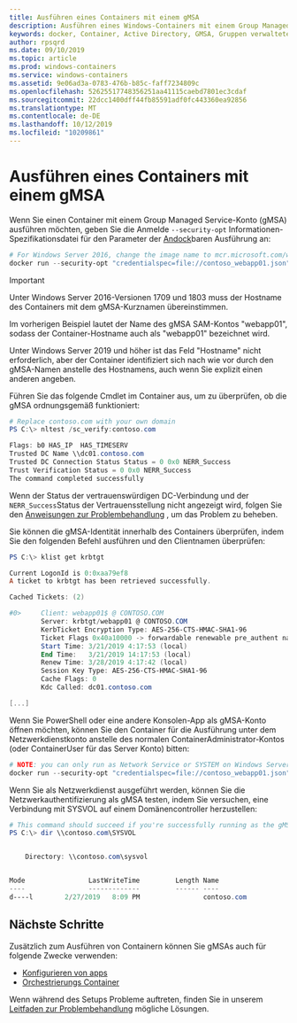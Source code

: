 ```yaml
---
title: Ausführen eines Containers mit einem gMSA
description: Ausführen eines Windows-Containers mit einem Group Managed Service-Konto (gMSA)
keywords: docker, Container, Active Directory, GMSA, Gruppen verwaltetes Dienstkonto, Gruppen verwaltete Dienstkonten
author: rpsqrd
ms.date: 09/10/2019
ms.topic: article
ms.prod: windows-containers
ms.service: windows-containers
ms.assetid: 9e06ad3a-0783-476b-b85c-faff7234809c
ms.openlocfilehash: 52625517748356251aa41115caebd7801ec3cdaf
ms.sourcegitcommit: 22dcc1400dff44fb85591adf0fc443360ea92856
ms.translationtype: MT
ms.contentlocale: de-DE
ms.lasthandoff: 10/12/2019
ms.locfileid: "10209861"
---
```

# <a name="run-a-container-with-a-gmsa"></a>Ausführen eines Containers mit einem gMSA

Wenn Sie einen Container mit einem Group Managed Service-Konto (gMSA) ausführen möchten, geben Sie die Anmelde `--security-opt` Informationen-Spezifikationsdatei für den Parameter der [Andock](https://docs.docker.com/engine/reference/run)baren Ausführung an:

```powershell
# For Windows Server 2016, change the image name to mcr.microsoft.com/windows/servercore:ltsc2016
docker run --security-opt "credentialspec=file://contoso_webapp01.json" --hostname webapp01 -it mcr.microsoft.com/windows/servercore:ltsc2019 powershell
```

>[!IMPORTANT]
>Unter Windows Server 2016-Versionen 1709 und 1803 muss der Hostname des Containers mit dem gMSA-Kurznamen übereinstimmen.

Im vorherigen Beispiel lautet der Name des gMSA SAM-Kontos "webapp01", sodass der Container-Hostname auch als "webapp01" bezeichnet wird.

Unter Windows Server 2019 und höher ist das Feld "Hostname" nicht erforderlich, aber der Container identifiziert sich nach wie vor durch den gMSA-Namen anstelle des Hostnamens, auch wenn Sie explizit einen anderen angeben.

Führen Sie das folgende Cmdlet im Container aus, um zu überprüfen, ob die gMSA ordnungsgemäß funktioniert:

```powershell
# Replace contoso.com with your own domain
PS C:\> nltest /sc_verify:contoso.com

Flags: b0 HAS_IP  HAS_TIMESERV
Trusted DC Name \\dc01.contoso.com
Trusted DC Connection Status Status = 0 0x0 NERR_Success
Trust Verification Status = 0 0x0 NERR_Success
The command completed successfully
```

Wenn der Status der vertrauenswürdigen DC-Verbindung und der `NERR_Success`Status der Vertrauensstellung nicht angezeigt wird, folgen Sie den [Anweisungen zur Problembehandlung](gmsa-troubleshooting.md#check-the-container) , um das Problem zu beheben.

Sie können die gMSA-Identität innerhalb des Containers überprüfen, indem Sie den folgenden Befehl ausführen und den Clientnamen überprüfen:

```powershell
PS C:\> klist get krbtgt

Current LogonId is 0:0xaa79ef8
A ticket to krbtgt has been retrieved successfully.

Cached Tickets: (2)

#0>     Client: webapp01$ @ CONTOSO.COM
        Server: krbtgt/webapp01 @ CONTOSO.COM
        KerbTicket Encryption Type: AES-256-CTS-HMAC-SHA1-96
        Ticket Flags 0x40a10000 -> forwardable renewable pre_authent name_canonicalize
        Start Time: 3/21/2019 4:17:53 (local)
        End Time:   3/21/2019 14:17:53 (local)
        Renew Time: 3/28/2019 4:17:42 (local)
        Session Key Type: AES-256-CTS-HMAC-SHA1-96
        Cache Flags: 0
        Kdc Called: dc01.contoso.com

[...]
```

Wenn Sie PowerShell oder eine andere Konsolen-App als gMSA-Konto öffnen möchten, können Sie den Container für die Ausführung unter dem Netzwerkdienstkonto anstelle des normalen ContainerAdministrator-Kontos (oder ContainerUser für das Server Konto) bitten:

```powershell
# NOTE: you can only run as Network Service or SYSTEM on Windows Server 1709 and later
docker run --security-opt "credentialspec=file://contoso_webapp01.json" --hostname webapp01 --user "NT AUTHORITY\NETWORK SERVICE" -it mcr.microsoft.com/windows/servercore:ltsc2019 powershell
```

Wenn Sie als Netzwerkdienst ausgeführt werden, können Sie die Netzwerkauthentifizierung als gMSA testen, indem Sie versuchen, eine Verbindung mit SYSVOL auf einem Domänencontroller herzustellen:

```powershell
# This command should succeed if you're successfully running as the gMSA
PS C:\> dir \\contoso.com\SYSVOL


    Directory: \\contoso.com\sysvol


Mode                LastWriteTime         Length Name
----                -------------         ------ ----
d----l        2/27/2019   8:09 PM                contoso.com
```

## <a name="next-steps"></a>Nächste Schritte

Zusätzlich zum Ausführen von Containern können Sie gMSAs auch für folgende Zwecke verwenden:

- [Konfigurieren von apps](gmsa-configure-app.md)
- [Orchestrierungs Container](gmsa-orchestrate-containers.md)

Wenn während des Setups Probleme auftreten, finden Sie in unserem [Leitfaden zur Problembehandlung](gmsa-troubleshooting.md) mögliche Lösungen.
